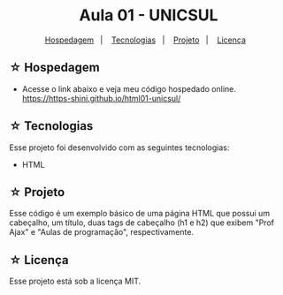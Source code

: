  <h1 align="center">Aula 01 - UNICSUL</h1>

<p align="center">
  <a href="#-hospedagem">Hospedagem</a>&nbsp;&nbsp;&nbsp;|&nbsp;&nbsp;&nbsp;
  <a href="#-tecnologias">Tecnologias</a>&nbsp;&nbsp;&nbsp;|&nbsp;&nbsp;&nbsp;
  <a href="#-projeto">Projeto</a>&nbsp;&nbsp;&nbsp;|&nbsp;&nbsp;&nbsp;
  <a href="#-licença">Licença</a>&nbsp;&nbsp;&nbsp;
</p>

## ☆ Hospedagem

- Acesse o link abaixo e veja meu código hospedado online.<br>
https://https-shini.github.io/html01-unicsul/

## ☆ Tecnologias

Esse projeto foi desenvolvido com as seguintes tecnologias:
- HTML

## ☆ Projeto

Esse código é um exemplo básico de uma página HTML que possui um cabeçalho, um título, duas tags de cabeçalho (h1 e h2) que exibem "Prof Ajax" e "Aulas de programação", respectivamente.

## ☆ Licença

Esse projeto está sob a licença MIT.
